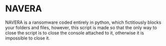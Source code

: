 # NAVERA
NAVERA is a ransomware coded entirely in python, which fictitiously blocks your folders and files, however, this script is made so that the only way to close the script is to close the console attached to it, otherwise it is impossible to close it.
